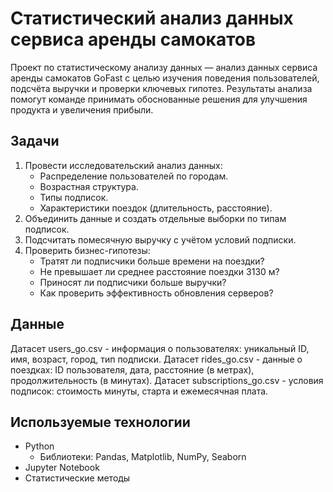 # Статистический анализ данных сервиса аренды самокатов

Проект по статистическому анализу данных — анализ данных сервиса аренды самокатов GoFast с целью изучения поведения пользователей, подсчёта выручки и проверки ключевых гипотез. Результаты анализа помогут команде принимать обоснованные решения для улучшения продукта и увеличения прибыли.

## Задачи

1. Провести исследовательский анализ данных:
    - Распределение пользователей по городам.
    - Возрастная структура.
    - Типы подписок.
    - Характеристики поездок (длительность, расстояние).
2. Объединить данные и создать отдельные выборки по типам подписок.
3. Подсчитать помесячную выручку с учётом условий подписки.
4. Проверить бизнес-гипотезы:
    - Тратят ли подписчики больше времени на поездки?
    - Не превышает ли среднее расстояние поездки 3130 м?
    - Приносят ли подписчики больше выручки?
    - Как проверить эффективность обновления серверов?

## Данные

Датасет users_go.csv - информация о пользователях: уникальный ID, имя, возраст, город, тип подписки.
Датасет rides_go.csv - данные о поездках: ID пользователя, дата, расстояние (в метрах), продолжительность (в минутах).
Датасет subscriptions_go.csv - условия подписок: стоимость минуты, старта и ежемесячная плата.

## Используемые технологии

- Python
  - Библиотеки: Pandas, Matplotlib, NumPy, Seaborn
- Jupyter Notebook
- Статистические методы